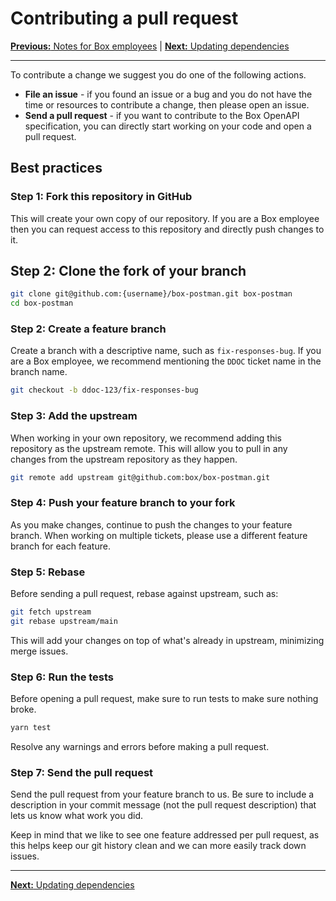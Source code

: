 # Contributing a pull request

[**Previous:** Notes for Box employees](./docs/boxers.md) |
[**Next:** Updating dependencies](./dependencies.md)

---

To contribute a change we suggest you do one of the following actions.

* **File an issue** - if you found an issue or a bug and you do not have the
  time or resources to contribute a change, then please open an issue.
* **Send a pull request** - if you want to contribute to the Box OpenAPI
  specification, you can directly start working on your code and open a pull request.

## Best practices

### Step 1: Fork this repository in GitHub

This will create your own copy of our repository. If you
are a Box employee then you can request access to this repository and directly
push changes to it.

## Step 2: Clone the fork of your branch

```bash
git clone git@github.com:{username}/box-postman.git box-postman
cd box-postman
```

### Step 2: Create a feature branch

Create a branch with a descriptive name, such as `fix-responses-bug`. If you
are a Box employee, we recommend mentioning the `DDOC` ticket name in
the branch name.

```bash
git checkout -b ddoc-123/fix-responses-bug
```

### Step 3: Add the upstream

When working in your own repository, we recommend adding this repository as the
upstream remote. This will allow you to pull in any changes from the upstream
repository as they happen.

```bash
git remote add upstream git@github.com:box/box-postman.git
```

### Step 4: Push your feature branch to your fork

As you make changes, continue to push the changes to your feature
branch. When working on multiple tickets, please use a different feature branch
for each feature.

### Step 5: Rebase

Before sending a pull request, rebase against upstream, such as:

```bash
git fetch upstream
git rebase upstream/main
```

This will add your changes on top of what's already in upstream, minimizing
merge issues.

### Step 6: Run the tests

Before opening a pull request, make sure to run tests to make sure nothing
broke.

```bash
yarn test
```

Resolve any warnings and errors before making a pull request.

### Step 7: Send the pull request

Send the pull request from your feature branch to us. Be sure to include a
description in your commit message (not the pull request description) that lets
us know what work you did.

Keep in mind that we like to see one feature addressed per pull request, as this
helps keep our git history clean and we can more easily track down issues.

---

[**Next:** Updating dependencies](./dependencies.md)
